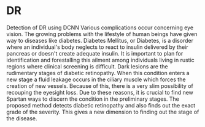 # DR
Detection of DR using DCNN
Various complications occur concerning eye vision. The growing problems with the lifestyle of human beings have given way to diseases like diabetes. Diabetes Mellitus, or Diabetes, is a disorder where an individual's body neglects to react to insulin delivered by their pancreas or doesn't create adequate insulin. It is important to plan for identification and forestalling this ailment among individuals living in rustic regions where clinical screening is difficult. Dark lesions are the rudimentary stages of diabetic retinopathy. When this condition enters a new stage a fluid leakage occurs in the ciliary muscle which forces the creation of new vessels. Because of this, there is a very slim possibility of recouping the eyesight loss. Due to these reasons, it is crucial to find new Spartan ways to discern the condition in the preliminary stages. The proposed method detects diabetic retinopathy and also finds out the exact grade of the severity. This gives a new dimension to finding out the stage of the disease.
